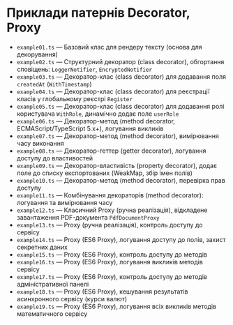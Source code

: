 # Приклади патернів Decorator, Proxy

- `example01.ts` — Базовий клас для рендеру тексту (основа для декорування)
- `example02.ts` — Структурний декоратор (class decorator), обгортання сповіщень: `LoggerNotifier`, `EncryptedNotifier`
- `example03.ts` — Декоратор-клас (class decorator) для додавання поля `createdAt` (`WithTimestamp`)
- `example04.ts` — Декоратор-клас (class decorator) для реєстрації класів у глобальному реєстрі `Register`
- `example05.ts` — Декоратор-клас (class decorator) для додавання ролі користувача `WithRole`, динамічно додає поле `userRole`
- `example06.ts` — Декоратор-метод (method decorator, ECMAScript/TypeScript 5.x+), логування викликів
- `example07.ts` — Декоратор-метод (method decorator), вимірювання часу виконання
- `example08.ts` — Декоратор-геттер (getter decorator), логування доступу до властивостей
- `example09.ts` — Декоратор-властивість (property decorator), додає поле до списку експортованих (WeakMap, збір імен полів)
- `example10.ts` — Декоратор-метод (method decorator), перевірка прав доступу
- `example11.ts` — Комбінування декораторів (method decorator): логування та вимірювання часу
- `example12.ts` — Класичний Proxy (ручна реалізація), відкладене завантаження PDF-документа `PdfDocumentProxy`
- `example13.ts` — Proxy (ручна реалізація), контроль доступу до сервісу
- `example14.ts` — Proxy (ES6 Proxy), логування доступу до полів, захист секретних даних
- `example15.ts` — Proxy (ES6 Proxy), контроль доступу до методів
- `example16.ts` — Proxy (ES6 Proxy), логування викликів методів сервісу
- `example17.ts` — Proxy (ES6 Proxy), контроль доступу до методів адміністративної панелі
- `example18.ts` — Proxy (ES6 Proxy), кешування результатів асинхронного сервісу (курси валют)
- `example19.ts` — Proxy (ES6 Proxy), логування всіх викликів методів математичного сервісу
